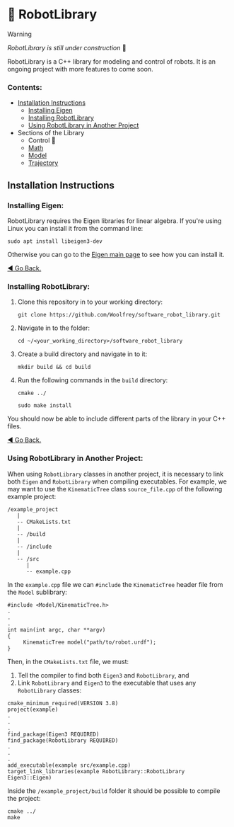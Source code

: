 # :robot: RobotLibrary
>[!WARNING]
> _RobotLibrary is still under construction_ :construction:

RobotLibrary is a C++ library for modeling and control of robots. It is an ongoing project with more features to come soon.

### Contents:
- [Installation Instructions](#installation-instructions)
     - [Installing Eigen](#installing-eigen)
     - [Installing RobotLibrary](#installing-robotlibrary)
     - [Using RobotLibrary in Another Project](#using-robotlibrary-in-another-project)
- Sections of the Library
     - Control :construction:
     - [Math](Math/README.md)
     - [Model](Model/README.md)
     - [Trajectory](Trajectory/README.md)

## Installation Instructions

### Installing Eigen:

RobotLibrary requires the Eigen libraries for linear algebra. If you're using Linux you can install it from the command line:

  `sudo apt install libeigen3-dev`

Otherwise you can go to the [Eigen main page](https://eigen.tuxfamily.org/index.php?title=Main_Page) to see how you can install it.

[:arrow_backward: Go Back.](#contents)

### Installing RobotLibrary:

1. Clone this repository in to your working directory:

   `git clone https://github.com/Woolfrey/software_robot_library.git`
   
2. Navigate in to the folder:

   `cd ~/<your_working_directory>/software_robot_library`

3. Create a build directory and navigate in to it:

   `mkdir build && cd build`

4. Run the following commands in the `build` directory:

   `cmake ../`
   
   `sudo make install`

You should now be able to include different parts of the library in your C++ files.

[:arrow_backward: Go Back.](#contents)

### Using RobotLibrary in Another Project:
When using `RobotLibrary` classes in another project, it is necessary to link both `Eigen` and `RobotLibrary` when compiling executables. For example, we may want to use the `KinematicTree` class `source_file.cpp` of the following example project:
```
/example_project
   |
   -- CMakeLists.txt
   |
   -- /build
   |
   -- /include
   |
   -- /src
      |
      -- example.cpp
```
In the `example.cpp` file we can `#include` the `KinematicTree` header file from the `Model` sublibrary:
```
#include <Model/KinematicTree.h>
.
.
.
int main(int argc, char **argv)
{
     KinematicTree model("path/to/robot.urdf");
}
```
Then, in the `CMakeLists.txt` file, we must:
1. Tell the compiler to find both `Eigen3` and `RobotLibrary`, and
2. Link `RobotLibrary` and `Eigen3` to the executable that uses any `RobotLibrary` classes:
```
cmake_minimum_required(VERSION 3.8)
project(example)
.
.
.
find_package(Eigen3 REQUIRED)
find_package(RobotLibrary REQUIRED)
.
.
.
add_executable(example src/example.cpp)
target_link_libraries(example RobotLibrary::RobotLibrary Eigen3::Eigen)
```
Inside the `/example_project/build` folder it should  be possible to compile the project:
```
cmake ../
make
```
